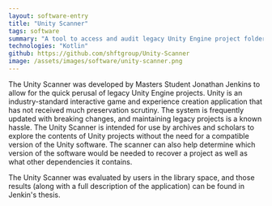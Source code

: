 ```yaml
---
layout: software-entry
title: "Unity Scanner"
tags: software
summary: "A tool to access and audit legacy Unity Engine project folders and assets."
technologies: "Kotlin"
github: https://github.com/shftgroup/Unity-Scanner
image: /assets/images/software/unity-scanner.png
---
```


The Unity Scanner was developed by Masters Student Jonathan Jenkins to allow for the quick perusal of legacy
Unity Engine projects. Unity is an industry-standard interactive game and experience creation application that has
not received much preservation scrutiny. The system is frequently updated with breaking changes, and maintaining
legacy projects is a known hassle. The Unity Scanner is intended for use by archives and scholars to explore
the contents of Unity projects without the need for a compatible version of the Unity software. The scanner can
also help determine which version of the software would be needed to recover a project as well as what other
dependencies it contains. 

The Unity Scanner was evaluated by users in the library space, and those results (along with a full description of
the application) can be found in Jenkin's thesis. 